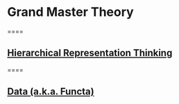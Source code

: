 # Grand Master Theory
====


## [Hierarchical Representation Thinking](./hierarchical_rep.md)

====

## [Data (a.k.a. Functa)](./functa.md)
